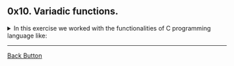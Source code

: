 ## 0x10. Variadic functions.

<details>
<summary>In this exercise we worked with the functionalities of C programming language like: </summary>
<br>

- Stdarg.h
- Variable Arguments
- Const Keyword

</details>

---

[Back Button](https://github.com/FatChicken277/holbertonschool-low_level_programming)